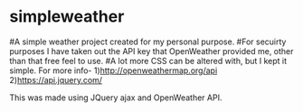 # simpleweather
#A simple weather project created for my personal purpose.
#For secuirty purposes I have taken out the API key that OpenWeather provided me, other than that free feel to use.
#A lot more CSS can be altered with, but I kept it simple. 
For more info-
1)http://openweathermap.org/api
2)https://api.jquery.com/

This was made using JQuery ajax and OpenWeather API.

